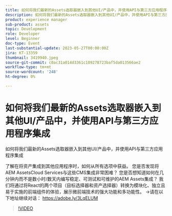 ```yaml
---
title: 如何将我们最新的Assets选取器嵌入到其他UI/产品中，并使用API与第三方应用程序集成
description: 如何将我们最新的Assets选取器嵌入到其他UI/产品中，并使用API与第三方应用程序集成？了解在将资产集成到其他应用程序时，如何从您拥有的所有选项中获益。 您是否发现将AEM AssetsCloud Services与这些CMS集成非常困难？ 您是否想知道如何在几分钟内而不是数小时/数天内编写稳定、可测试和可维护的AEM Assets集成？ 我们将通过将React的两个项目（目标选择器和资产选择器）转换为模块化、独立且易于实施的前端组件的体验，展示微前端技术的强大功能和多功能性。
product: experience manager
sub-product: assets
topic: Development
role: Developer
level: Beginner
doc-type: Event
last-substantial-update: 2023-05-27T00:00:00Z
jira: KT-13359
thumbnail: 3419940.jpeg
source-git-commit: c0ac31a014d3361c109278723baf5da013566ae2
workflow-type: tm+mt
source-wordcount: '248'
ht-degree: 0%

---
```



# 如何将我们最新的Assets选取器嵌入到其他UI/产品中，并使用API与第三方应用程序集成

如何将我们最新的Assets选取器嵌入到其他UI/产品中，并使用API与第三方应用程序集成

了解在将资产集成到其他应用程序时，如何从所有选项中获益。 您是否发现将AEM AssetsCloud Services与这些CMS集成非常困难？ 您是否想知道如何在几分钟内而不是数小时/数天内编写稳定、可测试和可维护的AEM Assets集成？ 我们将通过将React的两个项目（目标选择器和资产选择器）转换为模块化、独立且易于实施的前端组件的体验，展示微前端技术的强大功能和多功能性。 →请在以下地址继续对话： https://adobe.ly/3LqELUM

>[!VIDEO](https://video.tv.adobe.com/v/3419940/?learn=on)
